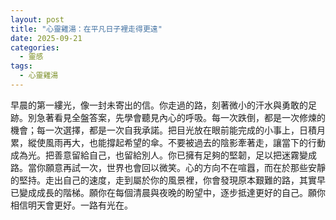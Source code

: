 ```yaml
---
layout: post
title: "心靈雞湯：在平凡日子裡走得更遠"
date: 2025-09-21
categories:
  - 靈感
tags:
  - 心靈雞湯
---
```


早晨的第一縷光，像一封未寄出的信。你走過的路，刻著微小的汗水與勇敢的足跡。別急著看見全盤答案，先學會聽見內心的呼吸。每一次跌倒，都是一次修煉的機會；每一次選擇，都是一次自我承諾。把目光放在眼前能完成的小事上，日積月累，縱使風雨再大，也能撐起希望的傘。不要被過去的陰影牽著走，讓當下的行動成為光。把善意留給自己，也留給別人。你已擁有足夠的堅韌，足以把迷霧變成路。當你願意再試一次，世界也會回以微笑。心的方向不在喧囂，而在於那些安靜的堅持。走出自己的速度，走到屬於你的風景裡，你會發現原本艱難的路，其實早已變成成長的階梯。願你在每個清晨與夜晚的盼望中，逐步抵達更好的自己。願你相信明天會更好。一路有光在。